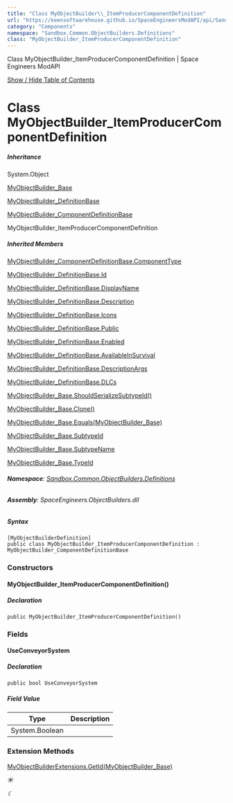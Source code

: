 ```yaml
---
title: "Class MyObjectBuilder\\_ItemProducerComponentDefinition"
url: "https://keensoftwarehouse.github.io/SpaceEngineersModAPI/api/Sandbox.Common.ObjectBuilders.Definitions.MyObjectBuilder_ItemProducerComponentDefinition.html"
category: "Components"
namespace: "Sandbox.Common.ObjectBuilders.Definitions"
class: "MyObjectBuilder_ItemProducerComponentDefinition"
---
```


  Class MyObjectBuilder\_ItemProducerComponentDefinition | Space Engineers ModAPI         

[Show / Hide Table of Contents](#sidetoggle)

# Class MyObjectBuilder\_ItemProducerComponentDefinition

##### Inheritance

System.Object

[MyObjectBuilder\_Base](VRage.ObjectBuilders.MyObjectBuilder_Base.html)

[MyObjectBuilder\_DefinitionBase](VRage.Game.MyObjectBuilder_DefinitionBase.html)

[MyObjectBuilder\_ComponentDefinitionBase](VRage.Game.MyObjectBuilder_ComponentDefinitionBase.html)

MyObjectBuilder\_ItemProducerComponentDefinition

##### Inherited Members

[MyObjectBuilder\_ComponentDefinitionBase.ComponentType](VRage.Game.MyObjectBuilder_ComponentDefinitionBase.html#VRage_Game_MyObjectBuilder_ComponentDefinitionBase_ComponentType)

[MyObjectBuilder\_DefinitionBase.Id](VRage.Game.MyObjectBuilder_DefinitionBase.html#VRage_Game_MyObjectBuilder_DefinitionBase_Id)

[MyObjectBuilder\_DefinitionBase.DisplayName](VRage.Game.MyObjectBuilder_DefinitionBase.html#VRage_Game_MyObjectBuilder_DefinitionBase_DisplayName)

[MyObjectBuilder\_DefinitionBase.Description](VRage.Game.MyObjectBuilder_DefinitionBase.html#VRage_Game_MyObjectBuilder_DefinitionBase_Description)

[MyObjectBuilder\_DefinitionBase.Icons](VRage.Game.MyObjectBuilder_DefinitionBase.html#VRage_Game_MyObjectBuilder_DefinitionBase_Icons)

[MyObjectBuilder\_DefinitionBase.Public](VRage.Game.MyObjectBuilder_DefinitionBase.html#VRage_Game_MyObjectBuilder_DefinitionBase_Public)

[MyObjectBuilder\_DefinitionBase.Enabled](VRage.Game.MyObjectBuilder_DefinitionBase.html#VRage_Game_MyObjectBuilder_DefinitionBase_Enabled)

[MyObjectBuilder\_DefinitionBase.AvailableInSurvival](VRage.Game.MyObjectBuilder_DefinitionBase.html#VRage_Game_MyObjectBuilder_DefinitionBase_AvailableInSurvival)

[MyObjectBuilder\_DefinitionBase.DescriptionArgs](VRage.Game.MyObjectBuilder_DefinitionBase.html#VRage_Game_MyObjectBuilder_DefinitionBase_DescriptionArgs)

[MyObjectBuilder\_DefinitionBase.DLCs](VRage.Game.MyObjectBuilder_DefinitionBase.html#VRage_Game_MyObjectBuilder_DefinitionBase_DLCs)

[MyObjectBuilder\_Base.ShouldSerializeSubtypeId()](VRage.ObjectBuilders.MyObjectBuilder_Base.html#VRage_ObjectBuilders_MyObjectBuilder_Base_ShouldSerializeSubtypeId)

[MyObjectBuilder\_Base.Clone()](VRage.ObjectBuilders.MyObjectBuilder_Base.html#VRage_ObjectBuilders_MyObjectBuilder_Base_Clone)

[MyObjectBuilder\_Base.Equals(MyObjectBuilder\_Base)](VRage.ObjectBuilders.MyObjectBuilder_Base.html#VRage_ObjectBuilders_MyObjectBuilder_Base_Equals_VRage_ObjectBuilders_MyObjectBuilder_Base_)

[MyObjectBuilder\_Base.SubtypeId](VRage.ObjectBuilders.MyObjectBuilder_Base.html#VRage_ObjectBuilders_MyObjectBuilder_Base_SubtypeId)

[MyObjectBuilder\_Base.SubtypeName](VRage.ObjectBuilders.MyObjectBuilder_Base.html#VRage_ObjectBuilders_MyObjectBuilder_Base_SubtypeName)

[MyObjectBuilder\_Base.TypeId](VRage.ObjectBuilders.MyObjectBuilder_Base.html#VRage_ObjectBuilders_MyObjectBuilder_Base_TypeId)

###### **Namespace**: [Sandbox.Common.ObjectBuilders.Definitions](Sandbox.Common.ObjectBuilders.Definitions.html)

###### **Assembly**: SpaceEngineers.ObjectBuilders.dll

##### Syntax

```
[MyObjectBuilderDefinition]
public class MyObjectBuilder_ItemProducerComponentDefinition : MyObjectBuilder_ComponentDefinitionBase
```

### Constructors

#### MyObjectBuilder\_ItemProducerComponentDefinition()

##### Declaration

```
public MyObjectBuilder_ItemProducerComponentDefinition()
```

### Fields

#### UseConveyorSystem

##### Declaration

```
public bool UseConveyorSystem
```

##### Field Value

| Type | Description |
| --- | --- |
| System.Boolean |     |

### Extension Methods

[MyObjectBuilderExtensions.GetId(MyObjectBuilder\_Base)](VRage.Game.MyObjectBuilderExtensions.html#VRage_Game_MyObjectBuilderExtensions_GetId_VRage_ObjectBuilders_MyObjectBuilder_Base_)

_☀_

_☾_